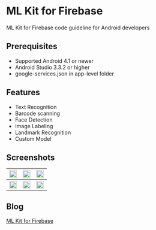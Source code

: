 # ML Kit for Firebase
ML Kit for Firebase code guideline for Android developers

## Prerequisites
* Supported Android 4.1 or newer
* Android Studio 3.3.2 or higher
* google-services.json in app-level folder

## Features
* Text Recognition
* Barcode scanning
* Face Detection
* Image Labeling
* Landmark Recognition
* Custom Model

## Screenshots
<table width="100%">
	<tr>
	  <th><img src="https://user-images.githubusercontent.com/1763410/42051753-174e1d04-7b37-11e8-82d0-b2f8d7370b8b.png" width="100%"></th>
	  <th><img src="https://user-images.githubusercontent.com/1763410/42051785-281f8fc8-7b37-11e8-9fb7-afba8dcbbd43.png" width="100%"></th>
	  <th><img src="https://user-images.githubusercontent.com/1763410/42051803-358831ce-7b37-11e8-9a05-dc67dbf7a931.png" width="100%"></th>
	</tr>
	<tr>
	  <th><img src="https://user-images.githubusercontent.com/1763410/42051837-4bdec4ec-7b37-11e8-8f9e-a6b4865c2c16.png" width="100%"></th>
	  <th><img src="https://user-images.githubusercontent.com/1763410/42051851-5c0a67b8-7b37-11e8-92e1-44fb8b785668.png" width="100%"></th>
	  <th><img src="https://user-images.githubusercontent.com/1763410/42051879-6e48fffc-7b37-11e8-9655-c43392c6470a.png" width="100%"></th>
	</tr>
</table>

## Blog
[ML Kit for Firebase](https://medium.com/@jirawatee/7fde18735861)
